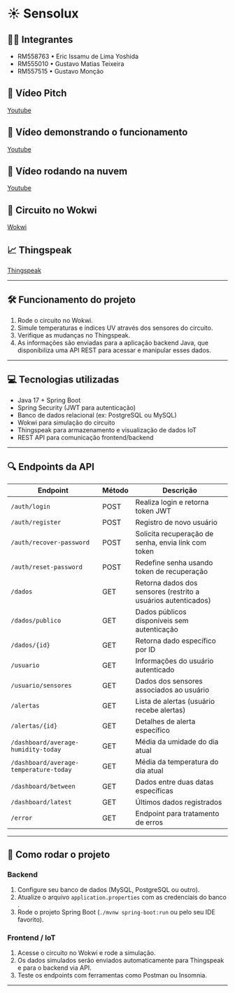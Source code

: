 # ☀ Sensolux

## 👨‍💻 Integrantes
- RM558763 • Eric Issamu de Lima Yoshida  
- RM555010 • Gustavo Matias Teixeira  
- RM557515 • Gustavo Monção  

## 💬 Vídeo Pitch  
[Youtube](https://youtu.be/WJmfimRwF8w)  

## 💬 Vídeo demonstrando o funcionamento  
[Youtube](https://www.youtube.com/playlist?list=PLsjNwOw0FQHs3V-1y2sqQyshLFREi9tOE)  

## 💬 Vídeo rodando na nuvem  
[Youtube](https://www.youtube.com/watch?v=D6uLlUSuCcI)

## 🔌 Circuito no Wokwi  
[Wokwi](https://wokwi.com/projects/432380308913932289)  

## 📈 Thingspeak  
[Thingspeak](https://thingspeak.mathworks.com/channels/2975872)  

---

## 🛠 Funcionamento do projeto
1. Rode o circuito no Wokwi.  
2. Simule temperaturas e índices UV através dos sensores do circuito.  
3. Verifique as mudanças no Thingspeak.  
4. As informações são enviadas para a aplicação backend Java, que disponibiliza uma API REST para acessar e manipular esses dados.  

---

## 💻 Tecnologias utilizadas
- Java 17 + Spring Boot  
- Spring Security (JWT para autenticação)  
- Banco de dados relacional (ex: PostgreSQL ou MySQL)  
- Wokwi para simulação do circuito  
- Thingspeak para armazenamento e visualização de dados IoT  
- REST API para comunicação frontend/backend  

---

## 🔍 Endpoints da API

| Endpoint                      | Método  | Descrição                                                       |
|------------------------------|---------|-----------------------------------------------------------------|
| `/auth/login`                 | POST    | Realiza login e retorna token JWT                               |
| `/auth/register`              | POST    | Registro de novo usuário                                        |
| `/auth/recover-password`      | POST    | Solicita recuperação de senha, envia link com token            |
| `/auth/reset-password`        | POST    | Redefine senha usando token de recuperação                      |
| `/dados`                     | GET     | Retorna dados dos sensores (restrito a usuários autenticados)  |
| `/dados/publico`              | GET     | Dados públicos disponíveis sem autenticação                     |
| `/dados/{id}`                | GET     | Retorna dado específico por ID                                  |
| `/usuario`                   | GET     | Informações do usuário autenticado                              |
| `/usuario/sensores`          | GET     | Dados dos sensores associados ao usuário                        |
| `/alertas`                   | GET     | Lista de alertas (usuário recebe alertas)                      |
| `/alertas/{id}`              | GET     | Detalhes de alerta específico                                  |
| `/dashboard/average-humidity-today` | GET | Média da umidade do dia atual                                  |
| `/dashboard/average-temperature-today` | GET | Média da temperatura do dia atual                            |
| `/dashboard/between`         | GET     | Dados entre duas datas específicas                              |
| `/dashboard/latest`          | GET     | Últimos dados registrados                                      |
| `/error`                     | GET     | Endpoint para tratamento de erros                              |

---

## 🚀 Como rodar o projeto

### Backend
1. Configure seu banco de dados (MySQL, PostgreSQL ou outro).  
2. Atualize o arquivo `application.properties` com as credenciais do banco .  
3. Rode o projeto Spring Boot (`./mvnw spring-boot:run` ou pelo seu IDE favorito).  

### Frontend / IoT
1. Acesse o circuito no Wokwi e rode a simulação.  
2. Os dados simulados serão enviados automaticamente para Thingspeak e para o backend via API.  
3. Teste os endpoints com ferramentas como Postman ou Insomnia.  

---

